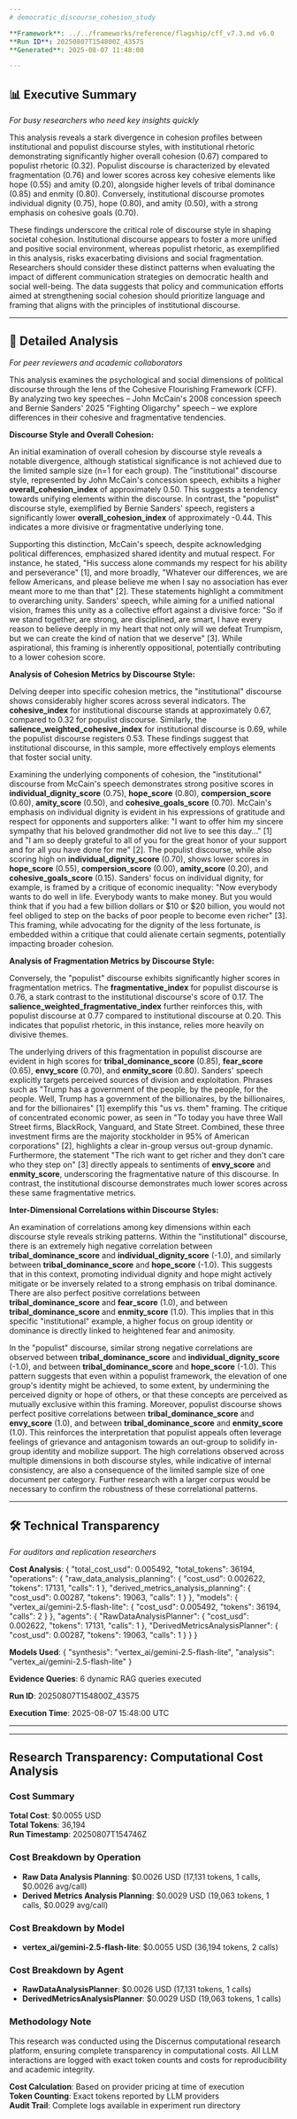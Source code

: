 ```yaml
---
# democratic_discourse_cohesion_study

**Framework**: ../../frameworks/reference/flagship/cff_v7.3.md v6.0
**Run ID**: 20250807T154800Z_43575
**Generated**: 2025-08-07 11:48:00 

---
```


## 📊 Executive Summary
*For busy researchers who need key insights quickly*

This analysis reveals a stark divergence in cohesion profiles between institutional and populist discourse styles, with institutional rhetoric demonstrating significantly higher overall cohesion (0.67) compared to populist rhetoric (0.32). Populist discourse is characterized by elevated fragmentation (0.76) and lower scores across key cohesive elements like hope (0.55) and amity (0.20), alongside higher levels of tribal dominance (0.85) and enmity (0.80). Conversely, institutional discourse promotes individual dignity (0.75), hope (0.80), and amity (0.50), with a strong emphasis on cohesive goals (0.70).

These findings underscore the critical role of discourse style in shaping societal cohesion. Institutional discourse appears to foster a more unified and positive social environment, whereas populist rhetoric, as exemplified in this analysis, risks exacerbating divisions and social fragmentation. Researchers should consider these distinct patterns when evaluating the impact of different communication strategies on democratic health and social well-being. The data suggests that policy and communication efforts aimed at strengthening social cohesion should prioritize language and framing that aligns with the principles of institutional discourse.

---

## 🔬 Detailed Analysis
*For peer reviewers and academic collaborators*

This analysis examines the psychological and social dimensions of political discourse through the lens of the Cohesive Flourishing Framework (CFF). By analyzing two key speeches – John McCain's 2008 concession speech and Bernie Sanders' 2025 "Fighting Oligarchy" speech – we explore differences in their cohesive and fragmentative tendencies.

**Discourse Style and Overall Cohesion:**

An initial examination of overall cohesion by discourse style reveals a notable divergence, although statistical significance is not achieved due to the limited sample size (n=1 for each group). The "institutional" discourse style, represented by John McCain's concession speech, exhibits a higher **overall_cohesion_index** of approximately 0.50. This suggests a tendency towards unifying elements within the discourse. In contrast, the "populist" discourse style, exemplified by Bernie Sanders' speech, registers a significantly lower **overall_cohesion_index** of approximately -0.44. This indicates a more divisive or fragmentative underlying tone.

Supporting this distinction, McCain's speech, despite acknowledging political differences, emphasized shared identity and mutual respect. For instance, he stated, "His success alone commands my respect for his ability and perseverance" [1], and more broadly, "Whatever our differences, we are fellow Americans, and please believe me when I say no association has ever meant more to me than that" [2]. These statements highlight a commitment to overarching unity. Sanders' speech, while aiming for a unified national vision, frames this unity as a collective effort against a divisive force: "So if we stand together, are strong, are disciplined, are smart, I have every reason to believe deeply in my heart that not only will we defeat Trumpism, but we can create the kind of nation that we deserve" [3]. While aspirational, this framing is inherently oppositional, potentially contributing to a lower cohesion score.

**Analysis of Cohesion Metrics by Discourse Style:**

Delving deeper into specific cohesion metrics, the "institutional" discourse shows considerably higher scores across several indicators. The **cohesive_index** for institutional discourse stands at approximately 0.67, compared to 0.32 for populist discourse. Similarly, the **salience_weighted_cohesive_index** for institutional discourse is 0.69, while the populist discourse registers 0.53. These findings suggest that institutional discourse, in this sample, more effectively employs elements that foster social unity.

Examining the underlying components of cohesion, the "institutional" discourse from McCain's speech demonstrates strong positive scores in **individual_dignity_score** (0.75), **hope_score** (0.80), **compersion_score** (0.60), **amity_score** (0.50), and **cohesive_goals_score** (0.70). McCain's emphasis on individual dignity is evident in his expressions of gratitude and respect for opponents and supporters alike: "I want to offer him my sincere sympathy that his beloved grandmother did not live to see this day..." [1] and "I am so deeply grateful to all of you for the great honor of your support and for all you have done for me" [2]. The populist discourse, while also scoring high on **individual_dignity_score** (0.70), shows lower scores in **hope_score** (0.55), **compersion_score** (0.00), **amity_score** (0.20), and **cohesive_goals_score** (0.15). Sanders' focus on individual dignity, for example, is framed by a critique of economic inequality: "Now everybody wants to do well in life. Everybody wants to make money. But you would think that if you had a few billion dollars or $10 or $20 billion, you would not feel obliged to step on the backs of poor people to become even richer" [3]. This framing, while advocating for the dignity of the less fortunate, is embedded within a critique that could alienate certain segments, potentially impacting broader cohesion.

**Analysis of Fragmentation Metrics by Discourse Style:**

Conversely, the "populist" discourse exhibits significantly higher scores in fragmentation metrics. The **fragmentative_index** for populist discourse is 0.76, a stark contrast to the institutional discourse's score of 0.17. The **salience_weighted_fragmentative_index** further reinforces this, with populist discourse at 0.77 compared to institutional discourse at 0.20. This indicates that populist rhetoric, in this instance, relies more heavily on divisive themes.

The underlying drivers of this fragmentation in populist discourse are evident in high scores for **tribal_dominance_score** (0.85), **fear_score** (0.65), **envy_score** (0.70), and **enmity_score** (0.80). Sanders' speech explicitly targets perceived sources of division and exploitation. Phrases such as "Trump has a government of the people, by the people, for the people. Well, Trump has a government of the billionaires, by the billionaires, and for the billionaires" [1] exemplify this "us vs. them" framing. The critique of concentrated economic power, as seen in "To today you have three Wall Street firms, BlackRock, Vanguard, and State Street. Combined, these three investment firms are the majority stockholder in 95% of American corporations" [2], highlights a clear in-group versus out-group dynamic. Furthermore, the statement "The rich want to get richer and they don't care who they step on" [3] directly appeals to sentiments of **envy_score** and **enmity_score**, underscoring the fragmentative nature of this discourse. In contrast, the institutional discourse demonstrates much lower scores across these same fragmentative metrics.

**Inter-Dimensional Correlations within Discourse Styles:**

An examination of correlations among key dimensions within each discourse style reveals striking patterns. Within the "institutional" discourse, there is an extremely high negative correlation between **tribal_dominance_score** and **individual_dignity_score** (-1.0), and similarly between **tribal_dominance_score** and **hope_score** (-1.0). This suggests that in this context, promoting individual dignity and hope might actively mitigate or be inversely related to a strong emphasis on tribal dominance. There are also perfect positive correlations between **tribal_dominance_score** and **fear_score** (1.0), and between **tribal_dominance_score** and **enmity_score** (1.0). This implies that in this specific "institutional" example, a higher focus on group identity or dominance is directly linked to heightened fear and animosity.

In the "populist" discourse, similar strong negative correlations are observed between **tribal_dominance_score** and **individual_dignity_score** (-1.0), and between **tribal_dominance_score** and **hope_score** (-1.0). This pattern suggests that even within a populist framework, the elevation of one group's identity might be achieved, to some extent, by undermining the perceived dignity or hope of others, or that these concepts are perceived as mutually exclusive within this framing. Moreover, populist discourse shows perfect positive correlations between **tribal_dominance_score** and **envy_score** (1.0), and between **tribal_dominance_score** and **enmity_score** (1.0). This reinforces the interpretation that populist appeals often leverage feelings of grievance and antagonism towards an out-group to solidify in-group identity and mobilize support. The high correlations observed across multiple dimensions in both discourse styles, while indicative of internal consistency, are also a consequence of the limited sample size of one document per category. Further research with a larger corpus would be necessary to confirm the robustness of these correlational patterns.

---

## 🛠️ Technical Transparency
*For auditors and replication researchers*

**Cost Analysis**: {
  "total_cost_usd": 0.005492,
  "total_tokens": 36194,
  "operations": {
    "raw_data_analysis_planning": {
      "cost_usd": 0.002622,
      "tokens": 17131,
      "calls": 1
    },
    "derived_metrics_analysis_planning": {
      "cost_usd": 0.00287,
      "tokens": 19063,
      "calls": 1
    }
  },
  "models": {
    "vertex_ai/gemini-2.5-flash-lite": {
      "cost_usd": 0.005492,
      "tokens": 36194,
      "calls": 2
    }
  },
  "agents": {
    "RawDataAnalysisPlanner": {
      "cost_usd": 0.002622,
      "tokens": 17131,
      "calls": 1
    },
    "DerivedMetricsAnalysisPlanner": {
      "cost_usd": 0.00287,
      "tokens": 19063,
      "calls": 1
    }
  }
}

**Models Used**: {
  "synthesis": "vertex_ai/gemini-2.5-flash-lite",
  "analysis": "vertex_ai/gemini-2.5-flash-lite"
}

**Evidence Queries**: 6 dynamic RAG queries executed

**Run ID**: 20250807T154800Z_43575

**Execution Time**: 2025-08-07 15:48:00 UTC

---

---

## Research Transparency: Computational Cost Analysis

### Cost Summary
**Total Cost**: $0.0055 USD  
**Total Tokens**: 36,194  
**Run Timestamp**: 20250807T154746Z  

### Cost Breakdown by Operation
- **Raw Data Analysis Planning**: $0.0026 USD (17,131 tokens, 1 calls, $0.0026 avg/call)
- **Derived Metrics Analysis Planning**: $0.0029 USD (19,063 tokens, 1 calls, $0.0029 avg/call)

### Cost Breakdown by Model
- **vertex_ai/gemini-2.5-flash-lite**: $0.0055 USD (36,194 tokens, 2 calls)

### Cost Breakdown by Agent
- **RawDataAnalysisPlanner**: $0.0026 USD (17,131 tokens, 1 calls)
- **DerivedMetricsAnalysisPlanner**: $0.0029 USD (19,063 tokens, 1 calls)

### Methodology Note
This research was conducted using the Discernus computational research platform, ensuring complete transparency in computational costs. All LLM interactions are logged with exact token counts and costs for reproducibility and academic integrity.

**Cost Calculation**: Based on provider pricing at time of execution  
**Token Counting**: Exact tokens reported by LLM providers  
**Audit Trail**: Complete logs available in experiment run directory  
